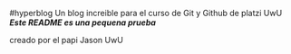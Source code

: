 #hyperblog
Un blog increible para el curso de Git y Github de platzi UwU
***Este README es una pequena prueba***

creado por el papi Jason UwU